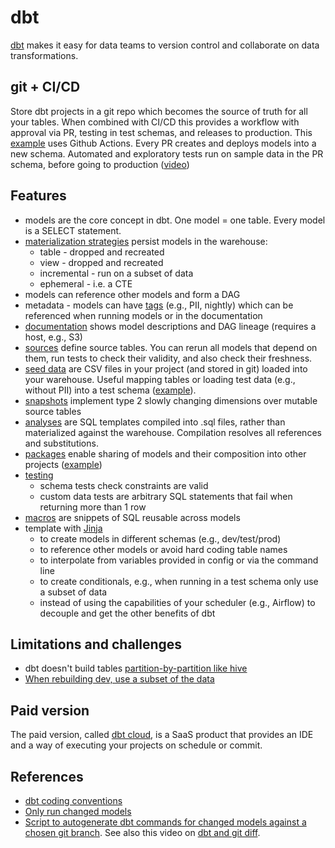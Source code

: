 
# dbt

[dbt](http://getdbt.com/) makes it easy for data teams to version control and collaborate on data transformations.

## git + CI/CD 

Store dbt projects in a git repo which becomes the source of truth for all your tables. When combined with CI/CD this provides a workflow with approval via PR, testing in test schemas, and releases to production. This [example](https://github.com/randypitcherii/cloud_cost_monitoring) uses Github Actions. Every PR creates and deploys models into a new schema. Automated and exploratory tests run on sample data in the PR schema, before going to production ([video](https://www.youtube.com/watch?v=snp2hxxWgqk))

## Features
* models are the core concept in dbt. One model = one table. Every model is a SELECT statement.
* [materialization strategies](https://docs.getdbt.com/docs/building-a-dbt-project/building-models/materializations) persist models in the warehouse:
  * table - dropped and recreated
  * view - dropped and recreated
  * incremental - run on a subset of data
  * ephemeral - i.e. a CTE
* models can reference other models and form a DAG
* metadata - models can have [tags](https://docs.getdbt.com/docs/building-a-dbt-project/building-models/tags/) (e.g., PII, nightly) which can be referenced when running models or in the documentation 
* [documentation](https://blog.getdbt.com/using-dbt-docs/) shows model descriptions and DAG lineage (requires a host, e.g., S3)
* [sources](https://docs.getdbt.com/docs/building-a-dbt-project/using-sources) define source tables. You can rerun all models that depend on them, run tests to check their validity, and also check their freshness.
* [seed data](https://docs.getdbt.com/docs/building-a-dbt-project/seeds) are CSV files in your project (and stored in git) loaded into your warehouse. Useful mapping tables or loading test data (e.g., without PII) into a test schema ([example](https://github.com/stkbailey/fivethirtyeight-dbt-data)).
* [snapshots](https://docs.getdbt.com/docs/building-a-dbt-project/snapshots) implement type 2 slowly changing dimensions over mutable source tables
* [analyses](https://docs.getdbt.com/docs/building-a-dbt-project/analyses) are SQL templates compiled into .sql files, rather than materialized against the warehouse. Compilation resolves all references and substitutions.
* [packages](https://docs.getdbt.com/docs/guides/building-packages) enable sharing of models and their composition into other projects ([example](https://github.com/stkbailey/fivethirtyeight-dbt-data))
* [testing](https://docs.getdbt.com/docs/building-a-dbt-project/testing-and-documentation/testing/)
  * schema tests check constraints are valid
  * custom data tests are arbitrary SQL statements that fail when returning more than 1 row
* [macros](https://docs.getdbt.com/docs/writing-code-in-dbt/macros) are snippets of SQL reusable across models
* template with [Jinja](https://docs.getdbt.com/docs/writing-code-in-dbt/getting-started-with-jinja)
  * to create models in different schemas (e.g., dev/test/prod)
  * to reference other models or avoid hard coding table names
  * to interpolate from variables provided in config or via the command line
  * to create conditionals, e.g., when running in a test schema only use a subset of data   
  * instead of using the capabilities of your scheduler (e.g., Airflow) to decouple and get the other benefits of dbt

## Limitations and challenges
* dbt doesn't build tables [partition-by-partition like hive](https://discourse.getdbt.com/t/on-the-limits-of-incrementality/303/6)
* [When rebuilding dev, use a subset of the data](https://discourse.getdbt.com/t/how-we-treat-big-data-models-in-our-dbt-setup/704/2)

## Paid version
The paid version, called [dbt cloud](https://docs.getdbt.com/docs/dbt-cloud/cloud-overview/), is a SaaS product that provides an IDE and a way of executing your projects on schedule or commit.

## References
* [dbt coding conventions](https://github.com/fishtown-analytics/corp/blob/master/dbt_coding_conventions.md)
* [Only run changed models](https://discourse.getdbt.com/t/tips-and-tricks-about-working-with-dbt/287/2)
* [Script to autogenerate dbt commands for changed models against a chosen git branch](https://gist.github.com/jtalmi/c6265c8a17120cfb150c97512cb68aa6). See also this video on [dbt and git diff](https://www.youtube.com/watch?v=m-QlIVss0UA).